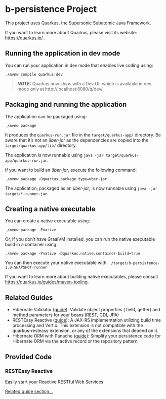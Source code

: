 # b-persistence Project

This project uses Quarkus, the Supersonic Subatomic Java Framework.

If you want to learn more about Quarkus, please visit its website: https://quarkus.io/ .

## Running the application in dev mode

You can run your application in dev mode that enables live coding using:

```shell script
./mvnw compile quarkus:dev
```

> **_NOTE:_**  Quarkus now ships with a Dev UI, which is available in dev mode only at http://localhost:8080/q/dev/.

## Packaging and running the application

The application can be packaged using:

```shell script
./mvnw package
```

It produces the `quarkus-run.jar` file in the `target/quarkus-app/` directory. Be aware that it’s
not an _über-jar_ as the dependencies are copied into the `target/quarkus-app/lib/` directory.

The application is now runnable using `java -jar target/quarkus-app/quarkus-run.jar`.

If you want to build an _über-jar_, execute the following command:

```shell script
./mvnw package -Dquarkus.package.type=uber-jar
```

The application, packaged as an _über-jar_, is now runnable using `java -jar target/*-runner.jar`.

## Creating a native executable

You can create a native executable using:

```shell script
./mvnw package -Pnative
```

Or, if you don't have GraalVM installed, you can run the native executable build in a container
using:

```shell script
./mvnw package -Pnative -Dquarkus.native.container-build=true
```

You can then execute your native executable with: `./target/b-persistence-1.0-SNAPSHOT-runner`

If you want to learn more about building native executables, please
consult https://quarkus.io/guides/maven-tooling.

## Related Guides

- Hibernate Validator ([guide](https://quarkus.io/guides/validation)): Validate object properties (
  field, getter) and method parameters for your beans (REST, CDI, JPA)
- RESTEasy Reactive ([guide](https://quarkus.io/guides/resteasy-reactive)): A JAX-RS implementation
  utilizing build time processing and Vert.x. This extension is not compatible with the
  quarkus-resteasy extension, or any of the extensions that depend on it.
- Hibernate ORM with Panache ([guide](https://quarkus.io/guides/hibernate-orm-panache)): Simplify
  your persistence code for Hibernate ORM via the active record or the repository pattern

## Provided Code

### RESTEasy Reactive

Easily start your Reactive RESTful Web Services

[Related guide section...](https://quarkus.io/guides/getting-started-reactive#reactive-jax-rs-resources)
